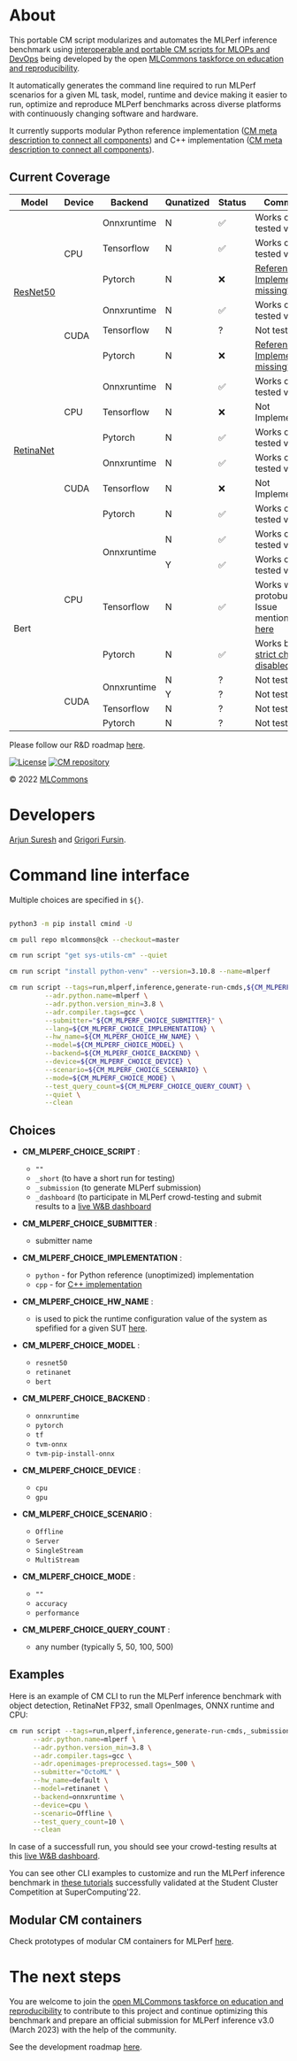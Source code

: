 # About

This portable CM script modularizes and automates the MLPerf inference benchmark using 
[interoperable and portable CM scripts for MLOPs and DevOps](https://github.com/mlcommons/ck/blob/master/docs/list_of_scripts.md)
being developed by the open [MLCommons taskforce on education and reproducibility](https://github.com/mlcommons/ck/blob/master/docs/mlperf-education-workgroup.md).

It automatically generates the command line required to run MLPerf scenarios for a given ML task, model, runtime and device
making it easier to run, optimize and reproduce MLPerf benchmarks across diverse platforms with continuously changing software and hardware.

It currently supports modular Python reference implementation 
([CM meta description to connect all components](https://github.com/mlcommons/ck/blob/master/cm-mlops/script/app-mlperf-inference/_cm.yaml))
and C++ implementation 
([CM meta description to connect all components](https://github.com/mlcommons/ck/blob/master/cm-mlops/script/app-mlperf-inference-cpp/_cm.yaml)).

## Current Coverage
<table>
<thead>
  <tr>
    <th>Model</th>
    <th>Device</th>
    <th>Backend</th>
    <th>Qunatized</th>
    <th>Status</th>
    <th>Comments</th>
  </tr>
</thead>
<tbody>
  <tr>
    <td rowspan="6"><a href="https://github.com/mlcommons/inference/blob/master/.github/workflows/test-resnet50.yml">ResNet50</a></td>
    <td rowspan="3">CPU</td>
    <td>Onnxruntime</td>
    <td>N</td>
    <td>✅</td>
    <td>Works on all tested versions</td>
  </tr>
  <tr>
    <td>Tensorflow</td>
    <td>N</td>
    <td>✅</td>
    <td>Works on all tested versions</td>
  </tr>
  <tr>
    <td>Pytorch</td>
    <td>N</td>
    <td>❌</td>
    <td><a href="https://github.com/mlcommons/inference/issues/828">Reference Implementation missing?</a></td>
  </tr>
  <tr>
    <td rowspan="3">CUDA</td>
    <td>Onnxruntime</td>
    <td>N</td>
    <td>✅</td>
    <td>Works on all tested versions</td>
  </tr>
  <tr>
    <td>Tensorflow</td>
    <td>N</td>
    <td>?</td>
    <td>Not tested</td>
  </tr>
  <tr>
    <td>Pytorch</td>
    <td>N</td>
    <td>❌</td>
    <td><a href="https://github.com/mlcommons/inference/issues/828">Reference Implementation missing?</a></td>
  </tr>
  <tr>
    <td rowspan="6"><a href="https://github.com/mlcommons/inference/blob/master/.github/workflows/test-retinanet.yml">RetinaNet</a></td>
    <td rowspan="3">CPU</td>
    <td>Onnxruntime</td>
    <td>N</td>
    <td>✅</td>
    <td>Works on all tested versions</td>
  </tr>
  <tr>
    <td>Tensorflow</td>
    <td>N</td>
    <td>❌</td>
    <td>Not Implementted</td>
  </tr>
  <tr>
    <td>Pytorch</td>
    <td>N</td>
    <td>✅</td>
    <td>Works on all tested versions</td>
  </tr>
  <tr>
    <td rowspan="3">CUDA</td>
    <td>Onnxruntime</td>
    <td>N</td>
    <td>✅</td>
    <td>Works on all tested versions</td>
  </tr>
  <tr>
    <td>Tensorflow</td>
    <td>N</td>
    <td>❌</td>
    <td>Not Implemented</td>
  </tr>
  <tr>
    <td>Pytorch</td>
    <td>N</td>
    <td>✅</td>
    <td>Works on all tested versions</td>
  </tr>
  <tr>
    <td rowspan="8">Bert</td>
    <td rowspan="4">CPU</td>
    <td rowspan="2">Onnxruntime</td>
    <td>N</td>
    <td>✅</td>
    <td>Works on all tested versions</td>
  </tr>
  <tr>
    <td>Y</td>
    <td>✅</td>
    <td>Works on all tested versions</td>
  </tr>
  <tr>
    <td>Tensorflow</td>
    <td>N</td>
    <td>✅</td>
    <td>
Works with protobuf 3.19. Issue mentioned <a href="https://github.com/mlcommons/inference/issues/1276">here</a>
    </td>
  </tr>
  <tr>
    <td>Pytorch</td>
    <td>N</td>
    <td>✅</td>
    <td>
Works but with <a href="https://github.com/mlcommons/inference/issues/1288">strict check disabled</a>
</td>
  </tr>
  <tr>
    <td rowspan="4">CUDA</td>
    <td rowspan="2">Onnxruntime</td>
    <td>N</td>
    <td>?</td>
    <td>Not tested</td>
  </tr>
  <tr>
    <td>Y</td>
    <td>?</td>
    <td>Not tested</td>
  </tr>
  <tr>
    <td>Tensorflow</td>
    <td>N</td>
    <td>?</td>
    <td>Not tested</td>
  </tr>
  <tr>
    <td>Pytorch</td>
    <td>N</td>
    <td>?</td>
    <td>Not tested</td>
  </tr>
</tbody>
</table>

Please follow our R&D roadmap [here](https://github.com/mlcommons/ck/issues/536).

[![License](https://img.shields.io/badge/License-Apache%202.0-green)](https://github.com/mlcommons/ck/tree/master/cm)
[![CM repository](https://img.shields.io/badge/Collective%20Mind-compatible-blue)](https://github.com/mlcommons/ck)

&copy; 2022 [MLCommons](https://mlcommons.org)<br>

# Developers

[Arjun Suresh](https://www.linkedin.com/in/arjunsuresh)
and [Grigori Fursin]( https://cKnowledge.io/@gfursin ).


# Command line interface

Multiple choices are specified in `${}`.


```bash

python3 -m pip install cmind -U

cm pull repo mlcommons@ck --checkout=master

cm run script "get sys-utils-cm" --quiet

cm run script "install python-venv" --version=3.10.8 --name=mlperf

cm run script --tags=run,mlperf,inference,generate-run-cmds,${CM_MLPERF_CHOICE_SCRIPT} \
         --adr.python.name=mlperf \
         --adr.python.version_min=3.8 \
         --adr.compiler.tags=gcc \
         --submitter="${CM_MLPERF_CHOICE_SUBMITTER}" \
         --lang=${CM_MLPERF_CHOICE_IMPLEMENTATION} \
         --hw_name=${CM_MLPERF_CHOICE_HW_NAME} \
         --model=${CM_MLPERF_CHOICE_MODEL} \
         --backend=${CM_MLPERF_CHOICE_BACKEND} \
         --device=${CM_MLPERF_CHOICE_DEVICE} \
         --scenario=${CM_MLPERF_CHOICE_SCENARIO} \
         --mode=${CM_MLPERF_CHOICE_MODE} \
         --test_query_count=${CM_MLPERF_CHOICE_QUERY_COUNT} \
         --quiet \
         --clean

```

## Choices

* **CM_MLPERF_CHOICE_SCRIPT** : 
  * `""`
  * `_short` (to have a short run for testing)
  * `_submission` (to generate MLPerf submission)
  * `_dashboard` (to participate in MLPerf crowd-testing and submit results to a [live W&B dashboard](https://wandb.ai/cmind/cm-mlperf-dse-testing/table?workspace=user-gfursin)

* **CM_MLPERF_CHOICE_SUBMITTER** : 
  * submitter name

* **CM_MLPERF_CHOICE_IMPLEMENTATION** : 
  * `python` - for Python reference (unoptimized) implementation
  * `cpp` - for [C++ implementation](../app-mlperf-inference-cpp)


* **CM_MLPERF_CHOICE_HW_NAME** : 

  * is used to pick the runtime configuration value of the system as spefified for a given SUT 
    [here](../get-mlperf-inference-sut-configs).

* **CM_MLPERF_CHOICE_MODEL** :
  * `resnet50`
  * `retinanet`
  * `bert`


* **CM_MLPERF_CHOICE_BACKEND** :
  * `onnxruntime`
  * `pytorch`
  * `tf`
  * `tvm-onnx`
  * `tvm-pip-install-onnx`


* **CM_MLPERF_CHOICE_DEVICE** :
  * `cpu`
  * `gpu`

* **CM_MLPERF_CHOICE_SCENARIO** :
  * `Offline`
  * `Server`
  * `SingleStream`
  * `MultiStream`

* **CM_MLPERF_CHOICE_MODE** :
  * `""`
  * `accuracy`
  * `performance`

* **CM_MLPERF_CHOICE_QUERY_COUNT** :
  * any number (typically 5, 50, 100, 500)



## Examples

Here is an example of CM CLI to run the MLPerf inference benchmark
with object detection, RetinaNet FP32, small OpenImages, ONNX runtime and CPU:

```bash
cm run script --tags=run,mlperf,inference,generate-run-cmds,_submission,_short,_dashboard \
      --adr.python.name=mlperf \
      --adr.python.version_min=3.8 \
      --adr.compiler.tags=gcc \
      --adr.openimages-preprocessed.tags=_500 \
      --submitter="OctoML" \
      --hw_name=default \
      --model=retinanet \
      --backend=onnxruntime \
      --device=cpu \
      --scenario=Offline \
      --test_query_count=10 \
      --clean
```

In case of a successfull run, you should see your crowd-testing results at this 
[live W&B dashboard](https://wandb.ai/cmind/cm-mlperf-dse-testing/table?workspace=user-gfursin).

You can see other CLI examples to customize and run the MLPerf inference benchmark
in [these tutorials](https://github.com/mlcommons/ck/blob/master/docs/tutorials/sc22-scc-mlperf.md) 
successfully validated at the Student Cluster Competition at SuperComputing'22.


## Modular CM containers

Check prototypes of modular CM containers for MLPerf [here](modular-cm-containers).


# The next steps

You are welcome to join the [open MLCommons taskforce on education and reproducibility](../mlperf-education-workgroup.md)
to contribute to this project and continue optimizing this benchmark and prepare an official submission 
for MLPerf inference v3.0 (March 2023) with the help of the community.

See the development roadmap [here](https://github.com/mlcommons/ck/issues/536).

